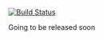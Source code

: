 [![Build Status](https://travis-ci.org/wzrdtales/node-ultimate-migrate.svg?branch=master)](https://travis-ci.org/wzrdtales/node-ultimate-migrate)

Going to be released soon
